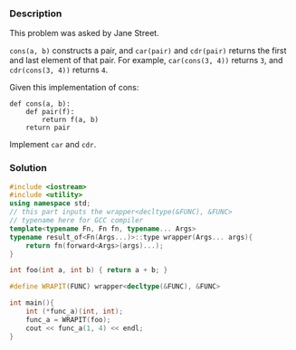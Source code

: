 ### Description

This problem was asked by Jane Street.

`cons(a, b)` constructs a pair, and `car(pair)` and `cdr(pair)` returns the first and last element of that pair. For example, `car(cons(3, 4))` returns `3`, and `cdr(cons(3, 4))` returns `4`.

Given this implementation of cons:

```
def cons(a, b):
    def pair(f):
        return f(a, b)
    return pair
```

Implement `car` and `cdr`.

### Solution

```cpp
#include <iostream>
#include <utility>
using namespace std;
// this part inputs the wrapper<decltype(&FUNC), &FUNC>
// typename here for GCC compiler
template<typename Fn, Fn fn, typename... Args>
typename result_of<Fn(Args...)>::type wrapper(Args... args){
    return fn(forward<Args>(args)...);
}

int foo(int a, int b) { return a + b; }

#define WRAPIT(FUNC) wrapper<decltype(&FUNC), &FUNC>

int main(){
    int (*func_a)(int, int);
    func_a = WRAPIT(foo);
    cout << func_a(1, 4) << endl;
}
```